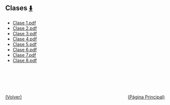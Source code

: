 
<html>
<body>
<h2>Clases <a href="https://downgit.github.io/#/home?url=https://github.com/Apuntes-FIUBA/Apuntes-Electronica/tree/main/95 - Computación/9507 - Teoria del Lenguaje de Programacion/Clases" style="font-size:20px">  ⬇️ </a></h2>
<ul>
    <li><a href="Clase 1.pdf">Clase 1.pdf</a></li>
    <li><a href="Clase 2.pdf">Clase 2.pdf</a></li>
    <li><a href="Clase 3.pdf">Clase 3.pdf</a></li>
    <li><a href="Clase 4.pdf">Clase 4.pdf</a></li>
    <li><a href="Clase 5.pdf">Clase 5.pdf</a></li>
    <li><a href="Clase 6.pdf">Clase 6.pdf</a></li>
    <li><a href="Clase 7.pdf">Clase 7.pdf</a></li>
    <li><a href="Clase 8.pdf">Clase 8.pdf</a></li>
</ul>
</body>
</html>






<br><br><br><br><br><a href="../" style="float: left">(Volver)</a> <a href="https://apuntes-fiuba.github.io/Apuntes-Electronica" style="float: right">(Página Principal)</a>
